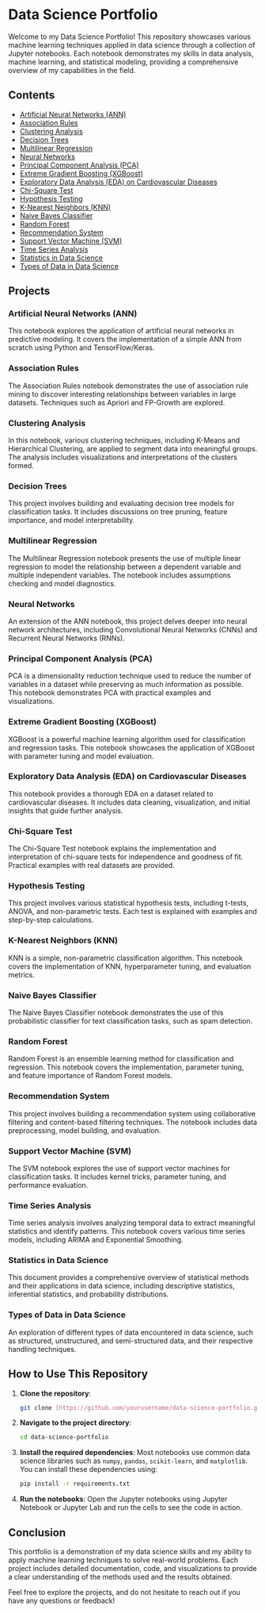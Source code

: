 
# Data Science Portfolio

Welcome to my Data Science Portfolio! This repository showcases various machine learning techniques applied in data science through a collection of Jupyter notebooks. Each notebook demonstrates my skills in data analysis, machine learning, and statistical modeling, providing a comprehensive overview of my capabilities in the field.

## Contents

- [Artificial Neural Networks (ANN)](#artificial-neural-networks-ann)
- [Association Rules](#association-rules)
- [Clustering Analysis](#clustering-analysis)
- [Decision Trees](#decision-trees)
- [Multilinear Regression](#multilinear-regression)
- [Neural Networks](#neural-networks)
- [Principal Component Analysis (PCA)](#principal-component-analysis-pca)
- [Extreme Gradient Boosting (XGBoost)](#extreme-gradient-boosting-xgboost)
- [Exploratory Data Analysis (EDA) on Cardiovascular Diseases](#exploratory-data-analysis-eda-on-cardiovascular-diseases)
- [Chi-Square Test](#chi-square-test)
- [Hypothesis Testing](#hypothesis-testing)
- [K-Nearest Neighbors (KNN)](#k-nearest-neighbors-knn)
- [Naive Bayes Classifier](#naive-bayes-classifier)
- [Random Forest](#random-forest)
- [Recommendation System](#recommendation-system)
- [Support Vector Machine (SVM)](#support-vector-machine-svm)
- [Time Series Analysis](#time-series-analysis)
- [Statistics in Data Science](#statistics-in-data-science)
- [Types of Data in Data Science](#types-of-data-in-data-science)

## Projects

### Artificial Neural Networks (ANN)
This notebook explores the application of artificial neural networks in predictive modeling. It covers the implementation of a simple ANN from scratch using Python and TensorFlow/Keras.

### Association Rules
The Association Rules notebook demonstrates the use of association rule mining to discover interesting relationships between variables in large datasets. Techniques such as Apriori and FP-Growth are explored.

### Clustering Analysis
In this notebook, various clustering techniques, including K-Means and Hierarchical Clustering, are applied to segment data into meaningful groups. The analysis includes visualizations and interpretations of the clusters formed.

### Decision Trees
This project involves building and evaluating decision tree models for classification tasks. It includes discussions on tree pruning, feature importance, and model interpretability.

### Multilinear Regression
The Multilinear Regression notebook presents the use of multiple linear regression to model the relationship between a dependent variable and multiple independent variables. The notebook includes assumptions checking and model diagnostics.

### Neural Networks
An extension of the ANN notebook, this project delves deeper into neural network architectures, including Convolutional Neural Networks (CNNs) and Recurrent Neural Networks (RNNs).

### Principal Component Analysis (PCA)
PCA is a dimensionality reduction technique used to reduce the number of variables in a dataset while preserving as much information as possible. This notebook demonstrates PCA with practical examples and visualizations.

### Extreme Gradient Boosting (XGBoost)
XGBoost is a powerful machine learning algorithm used for classification and regression tasks. This notebook showcases the application of XGBoost with parameter tuning and model evaluation.

### Exploratory Data Analysis (EDA) on Cardiovascular Diseases
This notebook provides a thorough EDA on a dataset related to cardiovascular diseases. It includes data cleaning, visualization, and initial insights that guide further analysis.

### Chi-Square Test
The Chi-Square Test notebook explains the implementation and interpretation of chi-square tests for independence and goodness of fit. Practical examples with real datasets are provided.

### Hypothesis Testing
This project involves various statistical hypothesis tests, including t-tests, ANOVA, and non-parametric tests. Each test is explained with examples and step-by-step calculations.

### K-Nearest Neighbors (KNN)
KNN is a simple, non-parametric classification algorithm. This notebook covers the implementation of KNN, hyperparameter tuning, and evaluation metrics.

### Naive Bayes Classifier
The Naive Bayes Classifier notebook demonstrates the use of this probabilistic classifier for text classification tasks, such as spam detection.

### Random Forest
Random Forest is an ensemble learning method for classification and regression. This notebook covers the implementation, parameter tuning, and feature importance of Random Forest models.

### Recommendation System
This project involves building a recommendation system using collaborative filtering and content-based filtering techniques. The notebook includes data preprocessing, model building, and evaluation.

### Support Vector Machine (SVM)
The SVM notebook explores the use of support vector machines for classification tasks. It includes kernel tricks, parameter tuning, and performance evaluation.

### Time Series Analysis
Time series analysis involves analyzing temporal data to extract meaningful statistics and identify patterns. This notebook covers various time series models, including ARIMA and Exponential Smoothing.

### Statistics in Data Science
This document provides a comprehensive overview of statistical methods and their applications in data science, including descriptive statistics, inferential statistics, and probability distributions.

### Types of Data in Data Science
An exploration of different types of data encountered in data science, such as structured, unstructured, and semi-structured data, and their respective handling techniques.

## How to Use This Repository

1. **Clone the repository**:
   ```sh
   git clone [https://github.com/yourusername/data-science-portfolio.git](https://github.com/shivangi-codes/Data-Science-Portfolio)
   ```
2. **Navigate to the project directory**:
   ```sh
   cd data-science-portfolio
   ```
3. **Install the required dependencies**:
   Most notebooks use common data science libraries such as `numpy`, `pandas`, `scikit-learn`, and `matplotlib`. You can install these dependencies using:
   ```sh
   pip install -r requirements.txt
   ```
4. **Run the notebooks**:
   Open the Jupyter notebooks using Jupyter Notebook or Jupyter Lab and run the cells to see the code in action.

## Conclusion

This portfolio is a demonstration of my data science skills and my ability to apply machine learning techniques to solve real-world problems. Each project includes detailed documentation, code, and visualizations to provide a clear understanding of the methods used and the results obtained.

Feel free to explore the projects, and do not hesitate to reach out if you have any questions or feedback!

